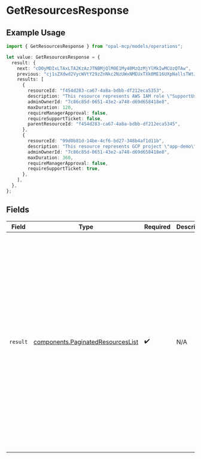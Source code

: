 # GetResourcesResponse

## Example Usage

```typescript
import { GetResourcesResponse } from "opal-mcp/models/operations";

let value: GetResourcesResponse = {
  result: {
    next: "cD0yMDIxLTAxLTA2KzAzJTNBMjQlM0E1My40MzQzMjYlMkIwMCUzQTAw",
    previous: "cj1sZXdwd2VycWVtY29zZnNkc2NzUWxNMEUxTXk0ME16UXpNallsTWtJ",
    results: [
      {
        resourceId: "f454d283-ca67-4a8a-bdbb-df212eca5353",
        description: "This resource represents AWS IAM role \"SupportUser\".",
        adminOwnerId: "7c86c85d-0651-43e2-a748-d69d658418e8",
        maxDuration: 120,
        requireManagerApproval: false,
        requireSupportTicket: false,
        parentResourceId: "f454d283-ca67-4a8a-bdbb-df212eca5345",
      },
      {
        resourceId: "99d0b81d-14be-4cf6-bd27-348b4af1d11b",
        description: "This resource represents GCP project \"app-demo\".",
        adminOwnerId: "7c86c85d-0651-43e2-a748-d69d658418e8",
        maxDuration: 360,
        requireManagerApproval: false,
        requireSupportTicket: true,
      },
    ],
  },
};
```

## Fields

| Field                                                                                                                                                                                                                                                                                                                                                                                                                                                                                                                                                                                                                                                                                                                                                                                                                                                                                                                                                    | Type                                                                                                                                                                                                                                                                                                                                                                                                                                                                                                                                                                                                                                                                                                                                                                                                                                                                                                                                                     | Required                                                                                                                                                                                                                                                                                                                                                                                                                                                                                                                                                                                                                                                                                                                                                                                                                                                                                                                                                 | Description                                                                                                                                                                                                                                                                                                                                                                                                                                                                                                                                                                                                                                                                                                                                                                                                                                                                                                                                              | Example                                                                                                                                                                                                                                                                                                                                                                                                                                                                                                                                                                                                                                                                                                                                                                                                                                                                                                                                                  |
| -------------------------------------------------------------------------------------------------------------------------------------------------------------------------------------------------------------------------------------------------------------------------------------------------------------------------------------------------------------------------------------------------------------------------------------------------------------------------------------------------------------------------------------------------------------------------------------------------------------------------------------------------------------------------------------------------------------------------------------------------------------------------------------------------------------------------------------------------------------------------------------------------------------------------------------------------------- | -------------------------------------------------------------------------------------------------------------------------------------------------------------------------------------------------------------------------------------------------------------------------------------------------------------------------------------------------------------------------------------------------------------------------------------------------------------------------------------------------------------------------------------------------------------------------------------------------------------------------------------------------------------------------------------------------------------------------------------------------------------------------------------------------------------------------------------------------------------------------------------------------------------------------------------------------------- | -------------------------------------------------------------------------------------------------------------------------------------------------------------------------------------------------------------------------------------------------------------------------------------------------------------------------------------------------------------------------------------------------------------------------------------------------------------------------------------------------------------------------------------------------------------------------------------------------------------------------------------------------------------------------------------------------------------------------------------------------------------------------------------------------------------------------------------------------------------------------------------------------------------------------------------------------------- | -------------------------------------------------------------------------------------------------------------------------------------------------------------------------------------------------------------------------------------------------------------------------------------------------------------------------------------------------------------------------------------------------------------------------------------------------------------------------------------------------------------------------------------------------------------------------------------------------------------------------------------------------------------------------------------------------------------------------------------------------------------------------------------------------------------------------------------------------------------------------------------------------------------------------------------------------------- | -------------------------------------------------------------------------------------------------------------------------------------------------------------------------------------------------------------------------------------------------------------------------------------------------------------------------------------------------------------------------------------------------------------------------------------------------------------------------------------------------------------------------------------------------------------------------------------------------------------------------------------------------------------------------------------------------------------------------------------------------------------------------------------------------------------------------------------------------------------------------------------------------------------------------------------------------------- |
| `result`                                                                                                                                                                                                                                                                                                                                                                                                                                                                                                                                                                                                                                                                                                                                                                                                                                                                                                                                                 | [components.PaginatedResourcesList](../../models/components/paginatedresourceslist.md)                                                                                                                                                                                                                                                                                                                                                                                                                                                                                                                                                                                                                                                                                                                                                                                                                                                                   | :heavy_check_mark:                                                                                                                                                                                                                                                                                                                                                                                                                                                                                                                                                                                                                                                                                                                                                                                                                                                                                                                                       | N/A                                                                                                                                                                                                                                                                                                                                                                                                                                                                                                                                                                                                                                                                                                                                                                                                                                                                                                                                                      | {<br/>"next": "cD0yMDIxLTAxLTA2KzAzJTNBMjQlM0E1My40MzQzMjYlMkIwMCUzQTAw",<br/>"previous": "cj1sZXdwd2VycWVtY29zZnNkc2NzUWxNMEUxTXk0ME16UXpNallsTWtJ",<br/>"results": [<br/>{<br/>"resource_id": "f454d283-ca67-4a8a-bdbb-df212eca5353",<br/>"description": "This resource represents AWS IAM role \"SupportUser\".",<br/>"admin_owner_id": "7c86c85d-0651-43e2-a748-d69d658418e8",<br/>"remote_id": "arn:aws:iam::490306337630:role/SupportUser",<br/>"remote_name": "SupportUser",<br/>"max_duration": 120,<br/>"require_manager_approval": false,<br/>"require_support_ticket": false,<br/>"parent_resource_id": "f454d283-ca67-4a8a-bdbb-df212eca5345"<br/>},<br/>{<br/>"resource_id": "99d0b81d-14be-4cf6-bd27-348b4af1d11b",<br/>"description": "This resource represents GCP project \"app-demo\".",<br/>"remote_id": "app-demo-307223",<br/>"remote_name": "app-demo",<br/>"admin_owner_id": "7c86c85d-0651-43e2-a748-d69d658418e8",<br/>"max_duration": 360,<br/>"require_manager_approval": false,<br/>"require_support_ticket": true<br/>}<br/>]<br/>} |